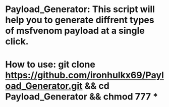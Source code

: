 # Payload_Generator: This script will help you to generate diffrent types of msfvenom payload at a single click.
# How to use: git clone https://github.com/ironhulkx69/Payload_Generator.git && cd Payload_Generator && chmod 777 *
